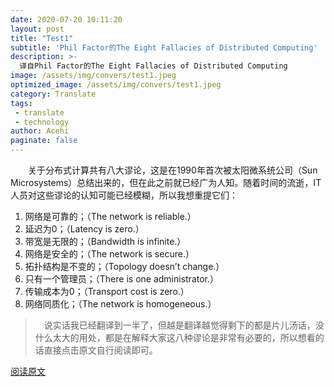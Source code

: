 ```yaml
---
date: 2020-07-20 10:11:20
layout: post
title: "Test1"
subtitle: 'Phil Factor的The Eight Fallacies of Distributed Computing'
description: >-
  译自Phil Factor的The Eight Fallacies of Distributed Computing
image: /assets/img/convers/test1.jpeg
optimized_image: /assets/img/convers/test1.jpeg
category: Translate
tags:
 - translate
 - technology
author: Acehi
paginate: false
---
```

&emsp;&emsp;关于分布式计算共有八大谬论，这是在1990年首次被太阳微系统公司（Sun Microsystems）总结出来的，但在此之前就已经广为人知。随着时间的流逝，IT人员对这些谬论的认知可能已经模糊，所以我想重提它们：
1. 网络是可靠的；（The network is reliable.）
2. 延迟为0；（Latency is zero.）
3. 带宽是无限的；（Bandwidth is infinite.）
4. 网络是安全的；（The network is secure.）
5. 拓扑结构是不变的；（Topology doesn’t change.）
6. 只有一个管理员；（There is one administrator.）
7. 传输成本为0；（Transport cost is zero.）
8. 网络同质化；（The network is homogeneous.）

>&emsp;说实话我已经翻译到一半了，但越是翻译越觉得剩下的都是片儿汤话，没什么太大的用处，都是在解释大家这八种谬论是非常有必要的，所以想看的话直接点击原文自行阅读即可。

[阅读原文](https://www.red-gate.com/simple-talk/blogs/the-eight-fallacies-of-distributed-computing/)
